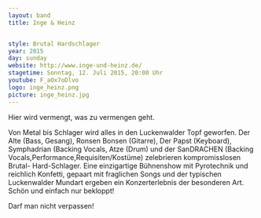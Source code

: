 ```yaml
---
layout: band
title: Inge & Heinz


style: Brutal Hardschlager
year: 2015
day: sunday
website: http://www.inge-und-heinz.de/
stagetime: Sonntag, 12. Juli 2015, 20:00 Uhr
youtube: F_aOx7oDlvo
logo: inge_heinz.png
picture: inge_heinz.jpg
---
```

Hier wird vermengt, was zu vermengen geht.


Von Metal bis Schlager wird alles in den Luckenwalder Topf geworfen. Der Alte
(Bass, Gesang), Ronsen Bonsen (Gitarre), Der Papst (Keyboard), Symphadrian
(Backing Vocals, Atze (Drum) und der SanDRACHEN (Backing
Vocals,Performance,Requisiten/Kostüme) zelebrieren kompromisslosen Brutal-
Hard-Schlager. Eine einzigartige Bühnenshow mit Pyrotechnik und reichlich
Konfetti, gepaart mit fraglichen Songs und der typischen Luckenwalder Mundart
ergeben ein Konzerterlebnis der besonderen Art. Schön und einfach nur
bekloppt!


Darf man nicht verpassen!

